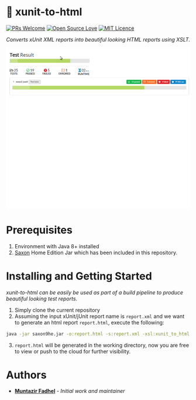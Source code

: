 # :rocket: xunit-to-html
[![PRs Welcome](https://img.shields.io/badge/PRs-welcome-brightgreen.svg?style=flat-square)](http://makeapullrequest.com)
[![Open Source Love](https://badges.frapsoft.com/os/v2/open-source.svg?v=103)](https://github.com/ellerbrock/open-source-badges/)
[![MIT Licence](https://badges.frapsoft.com/os/mit/mit.svg?v=103)](https://opensource.org/licenses/mit-license.php)

*Converts xUnit XML reports into beautiful looking HTML reports using XSLT.*

![usage](/usage.gif)


# Prerequisites
1. Environment with Java 8+ installed
2. [Saxon](http://saxon.sourceforge.net/) Home Edition Jar which has been included in this repository.

# Installing and Getting Started

*xunit-to-html can be easily be used as part of a build pipeline to produce beautiful looking test reports*.

1. Simply clone the current repository
2. Assuming the input xUnit/jUnit report name is `report.xml` and we want to generate an html report `report.html`, execute the following:
```bash
java -jar saxon9he.jar -o:report.html -s:report.xml -xsl:xunit_to_html.xsl
```
3. `report.html` will be generated in the working directory, now you are free to view or push to the cloud for further visibility.

# Authors

- [**Muntazir Fadhel**](https://zir0-93.github.io/) - *Initial work and maintainer* 
